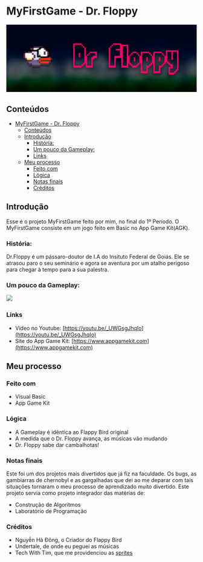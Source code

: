 # MyFirstGame - Dr. Floppy

![](./banner.png)

## Conteúdos

- [MyFirstGame - Dr. Floppy](#myfirstgame---dr-floppy)
  - [Conteúdos](#conteúdos)
  - [Introdução](#introdução)
    - [História:](#história)
    - [Um pouco da Gameplay:](#um-pouco-da-gameplay)
    - [Links](#links)
  - [Meu processo](#meu-processo)
    - [Feito com](#feito-com)
    - [Lógica](#lógica)
    - [Notas finais](#notas-finais)
    - [Créditos](#créditos)

## Introdução
Esse é o projeto MyFirstGame feito por mim, no final do 1º Período. O MyFirstGame consiste em um jogo feito em Basic no App Game Kit(AGK).

### História:
Dr.Floppy é um pássaro-doutor de I.A do Insituto Federal de Goiás. Ele se atrasou paro o seu seminário e agora se aventura por um atalho perigoso para chegar à tempo para a sua palestra.

### Um pouco da Gameplay:

![](./floppy.gif)

### Links

- Vídeo no Youtube: [https://youtu.be/_UWGsgJhqIo](https://youtu.be/_UWGsgJhqIo)
- Site do App Game Kit: [https://www.appgamekit.com](https://www.appgamekit.com)

## Meu processo

### Feito com

- Visual Basic
- App Game Kit


### Lógica

- A Gameplay é idêntica ao Flappy Bird original
- A medida que o Dr. Floppy avança, as músicas vão mudando
- Dr. Floppy sabe dar cambalhotas!
### Notas finais

Este foi um dos projetos mais divertidos que já fiz na faculdade. Os bugs, as gambiarras de chernobyl e as gargalhadas que dei ao me deparar com tais situações tornaram o meu processo de aprendizado muito divertido. Este projeto servia como projeto integrador das matérias de: 
 - Construção de Algoritmos
 - Laboratório de Programação

### Créditos

- Nguyễn Hà Đông, o Criador do Flappy Bird
- Undertale, de onde eu peguei as músicas
- Tech With Tim, que me providenciou as [sprites](https://github.com/techwithtim/NEAT-Flappy-Bird/tree/master/imgs)

